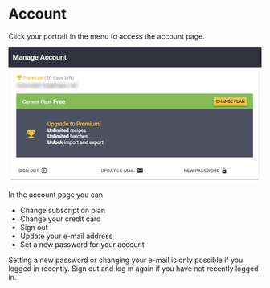 # Account

Click your portrait in the menu to access the account page.

![Manage Account Page](../.gitbook/assets/image%20%2814%29.png)

In the account page you can 

* Change subscription plan
* Change your credit card
* Sign out
* Update your e-mail address
* Set a new password for your account

Setting a new password or changing your e-mail is only possible if you logged in recently. Sign out and log in again if you have not recently logged in.

